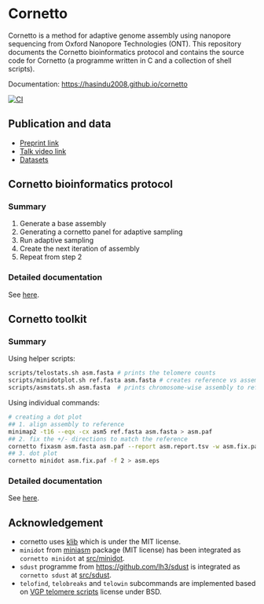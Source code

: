 # Cornetto

Cornetto is a method for adaptive genome assembly using nanopore sequencing from Oxford Nanopore Technologies (ONT). This repository documents the Cornetto bioinformatics protocol and contains the source code for Cornetto (a programme written in C and a collection of shell scripts).

Documentation: https://hasindu2008.github.io/cornetto <br>

[![CI](https://github.com/hasindu2008/cornetto/actions/workflows/c-cpp.yml/badge.svg)](https://github.com/hasindu2008/cornetto/actions/workflows/c-cpp.yml)

## Publication and data

- [Preprint link](https://doi.org/10.1101/2025.03.31.646505)
- [Talk video link](https://youtu.be/ci0OoM6VbsA)
- [Datasets](docs/data.md)

## Cornetto bioinformatics protocol

### Summary

1. Generate a base assembly
2. Generating a cornetto panel for adaptive sampling
3. Run adaptive sampling
4. Create the next iteration of assembly
5. Repeat from step 2

### Detailed documentation

See [here](docs/protocol.md).

## Cornetto toolkit

### Summary

Using helper scripts:

```bash
scripts/telostats.sh asm.fasta # prints the telomere counts
scripts/minidotplot.sh ref.fasta asm.fasta # creates reference vs assembly dotplot in assembly.eps
scripts/asmstats.sh asm.fasta  # prints chromosome-wise assembly to reference report
```

Using individual commands:

```bash
# creating a dot plot
## 1. align assembly to reference
minimap2 -t16 --eqx -cx asm5 ref.fasta asm.fasta > asm.paf
## 2. fix the +/- directions to match the reference
cornetto fixasm asm.fasta asm.paf --report asm.report.tsv -w asm.fix.paf > asm.fix.fasta
## 3. dot plot
cornetto minidot asm.fix.paf -f 2 > asm.eps
```

### Detailed documentation

See [here](docs/toolkit.md).

## Acknowledgement

- cornetto uses [klib](https://github.com/attractivechaos/klib) which is under the MIT license.
- `minidot` from [miniasm](https://github.com/lh3/miniasm) package (MIT license) has been integrated as `cornetto minidot` at [src/minidot](src/minidot).
- `sdust` programme from https://github.com/lh3/sdust is integrated as `cornetto sdust` at [src/sdust](src/sdust).
- `telofind`, `telobreaks` and `telowin` subcommands are implemented based on [VGP telomere scripts](https://github.com/VGP/vgp-assembly/tree/master/pipeline/telomere) license under BSD.





